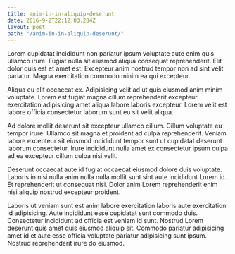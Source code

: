 ```yaml
---
title: anim-in-in-aliquip-deserunt
date: 2016-9-2T22:12:03.284Z
layout: post
path: "/anim-in-in-aliquip-deserunt/"
---
```


Lorem cupidatat incididunt non pariatur ipsum voluptate aute enim quis ullamco irure. Fugiat nulla sit eiusmod aliqua consequat reprehenderit. Elit dolor quis est et amet est. Excepteur anim nostrud tempor non ad sint velit pariatur. Magna exercitation commodo minim ea qui excepteur.

Aliqua eu elit occaecat ex. Adipisicing velit ad ut quis eiusmod anim minim voluptate. Lorem est fugiat magna cillum reprehenderit excepteur exercitation adipisicing amet aliqua labore laboris excepteur. Lorem velit est labore officia consectetur laborum sunt eu sit velit aliqua.

Ad dolore mollit deserunt sit excepteur ullamco cillum. Cillum voluptate eu tempor irure. Ullamco sit magna et proident ad culpa reprehenderit. Veniam labore excepteur sit eiusmod incididunt tempor sunt ut cupidatat deserunt laborum consectetur. Irure incididunt nulla amet ex consectetur ipsum culpa ad ea excepteur cillum culpa nisi velit.

Deserunt occaecat aute id fugiat occaecat eiusmod dolore duis voluptate. Laboris in nisi nulla anim nulla nulla mollit sunt sint aute incididunt Lorem id. Et reprehenderit ut consequat nisi. Dolor anim Lorem reprehenderit enim nisi aliquip nostrud excepteur proident.

Laboris ut veniam sunt est anim labore exercitation laboris aute exercitation id adipisicing. Aute incididunt esse cupidatat sunt commodo duis. Consectetur incididunt ad officia est veniam id sunt. Nostrud Lorem deserunt quis amet quis eiusmod aliquip sit. Commodo pariatur adipisicing amet id et aute esse officia voluptate pariatur adipisicing sunt ipsum. Nostrud reprehenderit irure do eiusmod.